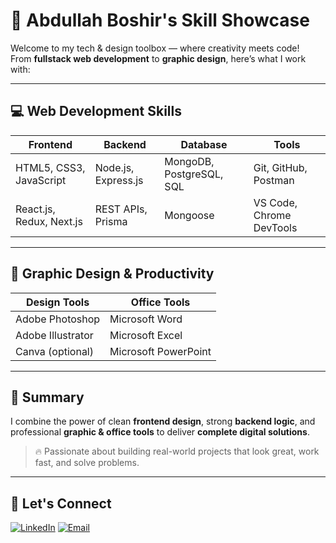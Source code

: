 # 🚀 Abdullah Boshir's Skill Showcase

Welcome to my tech & design toolbox — where creativity meets code!  
From **fullstack web development** to **graphic design**, here’s what I work with:

---

## 💻 Web Development Skills

| Frontend | Backend | Database | Tools |
|----------|---------|----------|-------|
| HTML5, CSS3, JavaScript | Node.js, Express.js | MongoDB, PostgreSQL, SQL | Git, GitHub, Postman |
| React.js, Redux, Next.js | REST APIs, Prisma | Mongoose | VS Code, Chrome DevTools |

---

## 🎨 Graphic Design & Productivity

| Design Tools | Office Tools |
|--------------|--------------|
| Adobe Photoshop | Microsoft Word |
| Adobe Illustrator | Microsoft Excel |
| Canva (optional) | Microsoft PowerPoint |

---

## 📌 Summary

I combine the power of clean **frontend design**, strong **backend logic**, and professional **graphic & office tools** to deliver **complete digital solutions**.

> 🔥 Passionate about building real-world projects that look great, work fast, and solve problems.

---

## 🤝 Let's Connect

[![LinkedIn](https://img.shields.io/badge/-LinkedIn-blue?style=flat&logo=linkedin)](https://linkedin.com/in/yourprofile)
[![Email](https://img.shields.io/badge/-Email-D14836?style=flat&logo=gmail&logoColor=white)](mailto:your@email.com)

